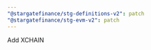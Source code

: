 ```yaml
---
"@stargatefinance/stg-definitions-v2": patch
"@stargatefinance/stg-evm-v2": patch
---
```


Add XCHAIN
